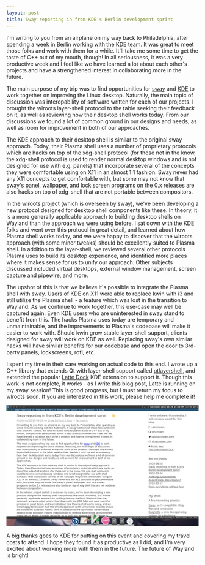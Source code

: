 ```yaml
---
layout: post
title: Sway reporting in from KDE's Berlin development sprint
---
```


I'm writing to you from an airplane on my way back to Philadelphia, after
spending a week in Berlin working with the KDE team. It was great to meet those
folks and work with them for a while. It'll take me some time to get the taste
of C++ out of my mouth, though! In all seriousness, it was a very productive
week and I feel like we have learned a lot about each other's projects and have
a strengthened interest in collaborating more in the future.

The main purpose of my trip was to find opportunities for
[sway](http://swaywm.org) and [KDE](http://kde.org) to work together on
improving the Linux desktop. Naturally, the main topic of discussion was
interopability of software written for each of our projects. I brought the
wlroots layer-shell protocol to the table seeking their feedback on it, as well
as reviewing how their desktop shell works today. From our discussions we found
a lot of common ground in our designs and needs, as well as room for improvement
in both of our approaches.

The KDE approach to their desktop shell is similar to the original sway
approach. Today, their Plasma shell uses a number of proprietary protocols which
are hacks on top of the xdg-shell protocol (for those not in the know, the
xdg-shell protocol is used to render normal desktop windows and is not designed
for use with e.g. panels) that incorporate several of the concepts they were
comfortable using on X11 in an almost 1:1 fashion. Sway never had any X11
concepts to get comfortable with, but some may not know that sway's panel,
wallpaper, and lock screen programs on the 0.x releases are also hacks on top of
xdg-shell that are not portable between compositors.

In the wlroots project (which is overseen by sway), we've been developing a
new protocol designed for desktop shell components like these. In theory, it is
a more generally applicable approach to building desktop shells on Wayland than
the approach we were using before. I sat down with the KDE folks and went over
this protocol in great detail, and learned about how Plasma shell works today,
and we were happy to discover that the wlroots approach (with some minor tweaks)
should be excellently suited to Plasma shell. In addition to the layer-shell, we
reviewed several other protocols Plasma uses to build its desktop experience,
and identified more places where it makes sense for us to unify our approach.
Other subjects discussed included virtual desktops, external window management,
screen capture and pipewire, and more.

The upshot of this is that we believe it's possible to integrate the Plasma
shell with sway. Users of KDE on X11 were able to replace kwin with i3 and still
utilize the Plasma shell - a feature which was lost in the transition to
Wayland. As we continue to work together, this use-case may well be captured
again. Even KDE users who are uninterested in sway stand to benefit from this.
The hacks Plasma uses today are temporary and unmaintainable, and the
improvements to Plasma's codebase will make it easier to work with. Should kwin
grow stable layer-shell support, clients designed for sway will work on KDE as
well. Replacing sway's own similar hacks will have similar benefits for our
codebase and open the door to 3rd-party panels, lockscreens, rofi, etc.

I spent my time in their care working on actual code to this end. I wrote up a
C++ library that extends Qt with layer-shell support called
[qtlayershell](https://github.com/SirCmpwn/qtlayershell), and extended the
popular [Latte Dock](#) KDE extension to support it. Though this work is not
complete, it works - as I write this blog post, Latte is running on my sway
session! This is good progress, but I must return my focus to wlroots soon. If
you are interested in this work, please help me complete it!

![](/img/latte-dock.png)

A big thanks goes to KDE for putting on this event and covering my travel costs
to attend. I hope they found it as productive as I did, and I'm very excited
about working more with them in the future. The future of Wayland is bright!
